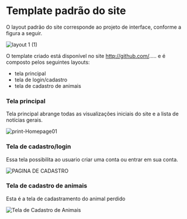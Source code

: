 # Template padrão do site

O layout padrão do site corresponde ao projeto de interface, conforme a figura a seguir.

![layout 1 (1)](https://user-images.githubusercontent.com/103226164/169923652-7e273557-300b-4989-a91f-73cb82564174.png)

O template criado está disponível no site http://github.com/.....  e é composto pelos seguintes 
layouts: 
-  tela principal
-  tela de login/cadastro
-  tela de cadastro de animais

 
### Tela principal

Tela principal abrange todas as visualizações iniciais do site e a lista de notícias gerais.

![print-Homepage01](https://user-images.githubusercontent.com/103226164/172517559-9f717dde-1af1-4110-a6ec-52b8f674e788.png)


### Tela de cadastro/login

Essa tela possibilita ao usuario criar uma conta ou entrar em sua conta.

![PAGINA DE CADASTRO](https://user-images.githubusercontent.com/103226164/168504772-562b2eb6-90fe-447d-97f0-5a252574feee.jpeg)


### Tela de cadastro de animais

Esta é a tela de cadastramento do animal perdido

![Tela de Cadastro de Animais](https://user-images.githubusercontent.com/79429140/173263308-a24cbaa9-3a22-41b7-ab01-e31a2feefaa0.png)



